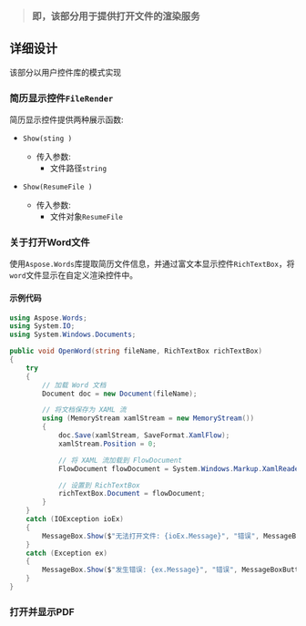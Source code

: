 > ### 即，该部分用于提供打开文件的渲染服务

## 详细设计

该部分以用户控件库的模式实现

### 简历显示控件`FileRender`

简历显示控件提供两种展示函数:  

- `Show(sting )`
  - 传入参数:
    - 文件路径`string`

- `Show(ResumeFile )`
  - 传入参数:
    - 文件对象`ResumeFile`

### 关于打开Word文件

使用`Aspose.Words`库提取简历文件信息，并通过富文本显示控件`RichTextBox`，将`word`文件显示在自定义渲染控件中。

#### 示例代码

```csharp
using Aspose.Words;
using System.IO;
using System.Windows.Documents;

public void OpenWord(string fileName, RichTextBox richTextBox)
{
    try
    {
        // 加载 Word 文档
        Document doc = new Document(fileName);

        // 将文档保存为 XAML 流
        using (MemoryStream xamlStream = new MemoryStream())
        {
            doc.Save(xamlStream, SaveFormat.XamlFlow);
            xamlStream.Position = 0;

            // 将 XAML 流加载到 FlowDocument
            FlowDocument flowDocument = System.Windows.Markup.XamlReader.Load(xamlStream) as FlowDocument;

            // 设置到 RichTextBox
            richTextBox.Document = flowDocument;
        }
    }
    catch (IOException ioEx)
    {
        MessageBox.Show($"无法打开文件: {ioEx.Message}", "错误", MessageBoxButton.OK, MessageBoxImage.Error);
    }
    catch (Exception ex)
    {
        MessageBox.Show($"发生错误: {ex.Message}", "错误", MessageBoxButton.OK, MessageBoxImage.Error);
    }
}

```

### 打开并显示PDF


